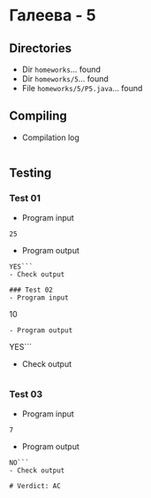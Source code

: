 # Галеева - 5
## Directories
- Dir `homeworks`... found
- Dir `homeworks/5`... found
- File `homeworks/5/P5.java`... found
## Compiling
- Compilation log
```
```
## Testing
### Test 01
- Program input
```
25
```
- Program output
```
YES```
- Check output
```
```
### Test 02
- Program input
```
10
```
- Program output
```
YES```
- Check output
```
```
### Test 03
- Program input
```
7
```
- Program output
```
NO```
- Check output
```
```
# Verdict: AC
